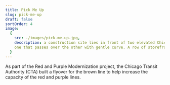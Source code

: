 ```yaml
---
title: Pick Me Up
slug: pick-me-up
draft: false
sortOrder: 4
image:
  {
    src: ./images/pick-me-up.jpg,
    description: a construction site lies in front of two elevated Chicago L tracks,
    one that passes over the other with gentle curve. A row of storefront sits in the right mid-ground and one of the storefront has a sign that reads 'Pick Me Up'.,
  }
---
```


As part of the Red and Purple Modernization project, the Chicago Transit Authority (CTA) built a flyover for the brown line to help increase the capacity of the red and purple lines.
